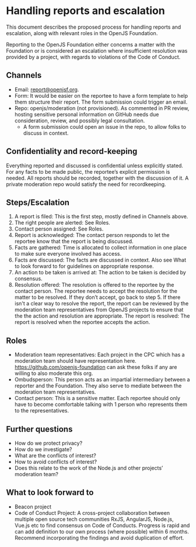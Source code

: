 # Handling reports and escalation
This document describes the proposed process for handling reports and escalation, along with relevant roles in the OpenJS Foundation.

Reporting to the OpenJS Foundation either concerns a matter with the Foundation or is considered an escalation where insufficient resolution was provided by a project, with regards to violations of the Code of Conduct.

## Channels
* Email: report@openjsf.org.
* Form: It would be easier on the reportee to have a form template to help them structure their report. The form submission could trigger an email.
* Repo: openjs/moderation (not provisioned). As commented in PR review, hosting sensitive personal information on GitHub needs due consideration, review, and possibly legal consultation.
  * A form submission could open an issue in the repo, to allow folks to discuss in context.
## Confidentiality and record-keeping
Everything reported and discussed is confidential unless explicitly stated. For any facts to be made public, the reportee’s explicit permission is needed. All reports should be recorded, together with the discussion of it. A private moderation repo would satisfy the need for recordkeeping.
## Steps/Escalation
1. A report is filed: This is the first step, mostly defined in Channels above.
2. The right people are alerted: See Roles.
3. Contact person assigned: See Roles.
4. Report is acknowledged: The contact person responds to let the reportee know that the report is being discussed.
5. Facts are gathered: Time is allocated to collect information in one place to make sure everyone involved has access.
6. Facts are discussed: The facts are discussed in context. Also see What to look forward to for guidelines on appropriate response.
7. An action to be taken is arrived at: The action to be taken is decided by consensus.
8. Resolution offered: The resolution is offered to the reportee by the contact person. The reportee needs to accept the resolution for the matter to be resolved. If they don’t accept, go back to step 5. If there isn't a clear way to resolve the report, the report can be reviewed by the moderation team representatives from OpenJS projects to ensure that the the action and resolution are appropriate.
The report is resolved: The report is resolved when the reportee accepts the action.
## Roles
* Moderation team representatives: Each project in the CPC which has a moderation team should have representation here. https://github.com/openjs-foundation can ask these folks if any are willing to also moderate this org.
* Ombudsperson: This person acts as an impartial intermediary between a reporter and the Foundation. They also serve to mediate between the moderation team representatives.
* Contact person: This is a sensitive matter. Each reportee should only have to become comfortable talking with 1 person who represents them to the representatives.
## Further questions
* How do we protect privacy?
* How do we investigate?
* What are the conflicts of interest?
* How to avoid conflicts of interest?
* Does this relate to the work of the Node.js and other projects’ moderation team?
## What to look forward to
* Beacon project
* Code of Conduct Project: A cross-project collaboration between multiple open source tech communities RxJS, AngularJS, Node.js, Vue.js etc to find consensus on Code of Conducts. Progress is rapid and can add definition to our own process (where possible) within 6 months. Recommend incorporating the findings and avoid duplication of effort.
